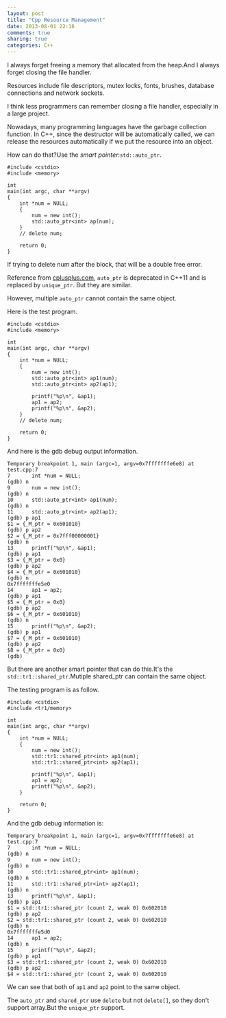 ```yaml
---
layout: post
title: "Cpp Resource Management"
date: 2013-08-01 22:16
comments: true
sharing: true
categories: C++
---
```


I always forget freeing a memory that allocated from the heap.And I always
forget closing the file handler.

Resources include file descriptors, mutex locks, fonts, brushes, database
connections and network sockets.

I think less programmers can remember closing a file handler, especially
in a large project.

Nowadays, many programming languages have the garbage collection function.
In C++, since the destructor will be automatically called, we can release
the resources automatically if we put the resource into an object.

How can do that?Use the *smart pointer*:``std::auto_ptr``.

    #include <cstdio>
    #include <memory>
    
    int
    main(int argc, char **argv)
    {
        int *num = NULL;
        {
    	    num = new int();
    		std::auto_ptr<int> ap(num);
        }
        // delete num;
        
        return 0;
    }
        
If trying to delete num after the block, that will be a double free error.

Reference from [cplusplus.com](http://www.cplusplus.com/reference/memory/auto_ptr/), ``auto_ptr`` is deprecated in C++11 and is replaced by ``unique_ptr``.
But they are similar.

However, multiple ``auto_ptr`` cannot contain the same object.

Here is the test program.

    #include <cstdio>
    #include <memory>
    
    int
    main(int argc, char **argv)
    {
        int *num = NULL;
        {
    	    num = new int();
    		std::auto_ptr<int> ap1(num);
    		std::auto_ptr<int> ap2(ap1);
    
            printf("%p\n", &ap1);
    		ap1 = ap2;
    		printf("%p\n", &ap2);
        }
        // delete num;
        
        return 0;
    }

And here is the gdb debug output information.

    Temporary breakpoint 1, main (argc=1, argv=0x7fffffffe6e8) at test.cpp:7
    7	    int *num = NULL;
    (gdb) n
    9		num = new int();
    (gdb) n
    10		std::auto_ptr<int> ap1(num);
    (gdb) n
    11		std::auto_ptr<int> ap2(ap1);
    (gdb) p ap1
    $1 = {_M_ptr = 0x601010}
    (gdb) p ap2
    $2 = {_M_ptr = 0x7fff00000001}
    (gdb) n
    13		printf("%p\n", &ap1);
    (gdb) p ap1
    $3 = {_M_ptr = 0x0}
    (gdb) p ap2
    $4 = {_M_ptr = 0x601010}
    (gdb) n
    0x7fffffffe5e0
    14		ap1 = ap2;
    (gdb) p ap1
    $5 = {_M_ptr = 0x0}
    (gdb) p ap2
    $6 = {_M_ptr = 0x601010}
    (gdb) n
    15		printf("%p\n", &ap2);
    (gdb) p ap1
    $7 = {_M_ptr = 0x601010}
    (gdb) p ap2
    $8 = {_M_ptr = 0x0}
    (gdb) 

But there are another smart pointer that can do this.It's the
``std::tr1::shared_ptr``.Mutiple shared_ptr can contain the same object.

The testing program is as follow.

    #include <cstdio>
    #include <tr1/memory>
    
    int
    main(int argc, char **argv)
    {
        int *num = NULL;
        {
    	    num = new int();
    		std::tr1::shared_ptr<int> ap1(num);
    		std::tr1::shared_ptr<int> ap2(ap1);
    
    	    printf("%p\n", &ap1);
    		ap1 = ap2;
    		printf("%p\n", &ap2);
        }
        
        return 0;
    }
        
And the gdb debug information is:

    Temporary breakpoint 1, main (argc=1, argv=0x7fffffffe6e8) at test.cpp:7
    7	    int *num = NULL;
    (gdb) n
    9		num = new int();
    (gdb) n
    10		std::tr1::shared_ptr<int> ap1(num);
    (gdb) n
    11		std::tr1::shared_ptr<int> ap2(ap1);
    (gdb) n
    13		printf("%p\n", &ap1);
    (gdb) p ap1
    $1 = std::tr1::shared_ptr (count 2, weak 0) 0x602010
    (gdb) p ap2
    $2 = std::tr1::shared_ptr (count 2, weak 0) 0x602010
    (gdb) n
    0x7fffffffe5d0
    14		ap1 = ap2;
    (gdb) n
    15		printf("%p\n", &ap2);
    (gdb) p ap1
    $3 = std::tr1::shared_ptr (count 2, weak 0) 0x602010
    (gdb) p ap2
    $4 = std::tr1::shared_ptr (count 2, weak 0) 0x602010

We can see that both of ``ap1`` and ``ap2`` point to the same object.

The ``auto_ptr`` and ``shared_ptr`` use ``delete`` but not ``delete[]``,
so they don't support array.But the ``unique_ptr`` support.

